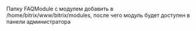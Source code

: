 Папку FAQModule с модулем добавить в /home/bitrix/www/bitrix/modules, после чего модуль будет доступен в панели администратора
